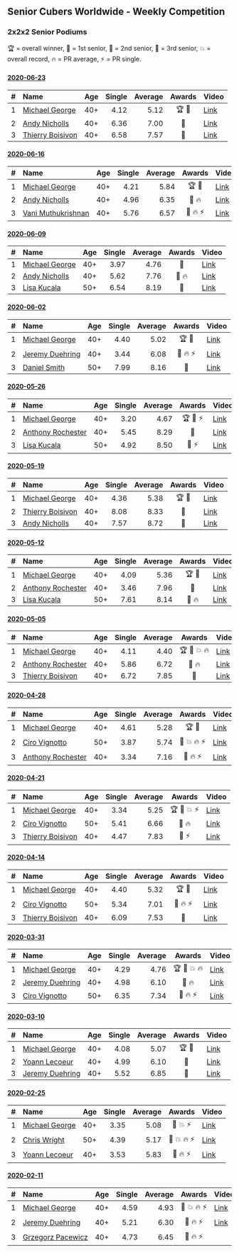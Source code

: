 ## Senior Cubers Worldwide - Weekly Competition
### 2x2x2 Senior Podiums
🏆 = overall winner, 🥇 = 1st senior, 🥈 = 2nd senior, 🥉 = 3rd senior, 💥 = overall record, 🔥 = PR average, ⚡ = PR single.

#### [2020-06-23](2020-06-23.md)

| # | Name | Age | Single | Average | Awards | Video |
| :--: | :-- | :--: | --: | --: | :--: | :-- |
| 1 | [<span style="white-space: nowrap">Michael George</span>](../../persons/michael_george/222.md) | 40+ | 4.12 | 5.12 | <span style="white-space: nowrap">🏆 🥇</span> | [Link](https://www.facebook.com/events/722150235200875/permalink/725758831506682/) |
| 2 | [<span style="white-space: nowrap">Andy Nicholls</span>](../../persons/andy_nicholls/222.md) | 40+ | 6.36 | 7.00 | 🥈 | [Link](https://www.facebook.com/events/722150235200875/permalink/726569754758923/) |
| 3 | [<span style="white-space: nowrap">Thierry Boisivon</span>](../../persons/thierry_boisivon/222.md) | 40+ | 6.58 | 7.57 | 🥉 | [Link](https://www.facebook.com/events/722150235200875/permalink/725709891511576/) |

#### [2020-06-16](2020-06-16.md)

| # | Name | Age | Single | Average | Awards | Video |
| :--: | :-- | :--: | --: | --: | :--: | :-- |
| 1 | [<span style="white-space: nowrap">Michael George</span>](../../persons/michael_george/222.md) | 40+ | 4.21 | 5.84 | <span style="white-space: nowrap">🏆 🥇</span> | [Link](https://www.facebook.com/events/604103587178706/permalink/604280157161049/) |
| 2 | [<span style="white-space: nowrap">Andy Nicholls</span>](../../persons/andy_nicholls/222.md) | 40+ | 4.96 | 6.35 | <span style="white-space: nowrap">🥈 🔥</span> | [Link](https://www.facebook.com/events/604103587178706/permalink/606533430269055/) |
| 3 | [<span style="white-space: nowrap">Vani Muthukrishnan</span>](../../persons/vani_muthukrishnan/222.md) | 40+ | 5.76 | 6.57 | <span style="white-space: nowrap">🥉 🔥 ⚡</span> | [Link](https://www.facebook.com/events/604103587178706/permalink/604854257103639/) |

#### [2020-06-09](2020-06-09.md)

| # | Name | Age | Single | Average | Awards | Video |
| :--: | :-- | :--: | --: | --: | :--: | :-- |
| 1 | [<span style="white-space: nowrap">Michael George</span>](../../persons/michael_george/222.md) | 40+ | 3.97 | 4.76 | 🥇 | [Link](https://www.facebook.com/michael.george.545/videos/10213779804129654/) |
| 2 | [<span style="white-space: nowrap">Andy Nicholls</span>](../../persons/andy_nicholls/222.md) | 40+ | 5.62 | 7.76 | <span style="white-space: nowrap">🥈 🔥</span> | [Link](https://www.facebook.com/events/903549840109576/permalink/904307953367098/) |
| 3 | [<span style="white-space: nowrap">Lisa Kucala</span>](../../persons/lisa_kucala/222.md) | 50+ | 6.54 | 8.19 | 🥉 | [Link](https://www.facebook.com/events/903549840109576/permalink/908242052973688/) |

#### [2020-06-02](2020-06-02.md)

| # | Name | Age | Single | Average | Awards | Video |
| :--: | :-- | :--: | --: | --: | :--: | :-- |
| 1 | [<span style="white-space: nowrap">Michael George</span>](../../persons/michael_george/222.md) | 40+ | 4.40 | 5.02 | <span style="white-space: nowrap">🏆 🥇</span> | [Link](https://www.facebook.com/events/3373950429496747/permalink/3376936499198140/) |
| 2 | [<span style="white-space: nowrap">Jeremy Duehring</span>](../../persons/jeremy_duehring/222.md) | 40+ | 3.44 | 6.08 | <span style="white-space: nowrap">🥈 🔥 ⚡</span> | [Link](https://www.facebook.com/events/3373950429496747/permalink/3374457722779351/) |
| 3 | [<span style="white-space: nowrap">Daniel Smith</span>](../../persons/daniel_smith/222.md) | 50+ | 7.99 | 8.16 | 🥉 | [Link](https://www.facebook.com/events/3373950429496747/permalink/3381536338738156/) |

#### [2020-05-26](2020-05-26.md)

| # | Name | Age | Single | Average | Awards | Video |
| :--: | :-- | :--: | --: | --: | :--: | :-- |
| 1 | [<span style="white-space: nowrap">Michael George</span>](../../persons/michael_george/222.md) | 40+ | 3.20 | 4.67 | <span style="white-space: nowrap">🏆 🥇 ⚡</span> | [Link](https://www.facebook.com/events/688407551989463/permalink/691880678308817/) |
| 2 | [<span style="white-space: nowrap">Anthony Rochester</span>](../../persons/anthony_rochester/222.md) | 40+ | 5.45 | 8.29 | 🥈 | [Link](https://www.facebook.com/events/688407551989463/permalink/690197401810478/) |
| 3 | [<span style="white-space: nowrap">Lisa Kucala</span>](../../persons/lisa_kucala/222.md) | 50+ | 4.92 | 8.50 | <span style="white-space: nowrap">🥉 ⚡</span> | [Link](https://www.facebook.com/events/688407551989463/permalink/691370505026501/) |

#### [2020-05-19](2020-05-19.md)

| # | Name | Age | Single | Average | Awards | Video |
| :--: | :-- | :--: | --: | --: | :--: | :-- |
| 1 | [<span style="white-space: nowrap">Michael George</span>](../../persons/michael_george/222.md) | 40+ | 4.36 | 5.38 | <span style="white-space: nowrap">🏆 🥇</span> | [Link](https://www.facebook.com/events/1880761498725633/permalink/1881845941950522/) |
| 2 | [<span style="white-space: nowrap">Thierry Boisivon</span>](../../persons/thierry_boisivon/222.md) | 40+ | 8.08 | 8.33 | 🥈 | [Link](https://www.facebook.com/events/1880761498725633/permalink/1885767488225034/) |
| 3 | [<span style="white-space: nowrap">Andy Nicholls</span>](../../persons/andy_nicholls/222.md) | 40+ | 7.57 | 8.72 | 🥉 | [Link](https://www.facebook.com/events/1880761498725633/permalink/1884034971731619/) |

#### [2020-05-12](2020-05-12.md)

| # | Name | Age | Single | Average | Awards | Video |
| :--: | :-- | :--: | --: | --: | :--: | :-- |
| 1 | [<span style="white-space: nowrap">Michael George</span>](../../persons/michael_george/222.md) | 40+ | 4.09 | 5.36 | <span style="white-space: nowrap">🏆 🥇</span> | [Link](https://www.facebook.com/events/546188069600739/permalink/550183102534569/) |
| 2 | [<span style="white-space: nowrap">Anthony Rochester</span>](../../persons/anthony_rochester/222.md) | 40+ | 3.46 | 7.96 | 🥈 | [Link](https://www.facebook.com/events/546188069600739/permalink/549151575971055/) |
| 3 | [<span style="white-space: nowrap">Lisa Kucala</span>](../../persons/lisa_kucala/222.md) | 50+ | 7.61 | 8.14 | <span style="white-space: nowrap">🥉 🔥</span> | [Link](https://www.facebook.com/events/546188069600739/permalink/547730619446484/) |

#### [2020-05-05](2020-05-05.md)

| # | Name | Age | Single | Average | Awards | Video |
| :--: | :-- | :--: | --: | --: | :--: | :-- |
| 1 | [<span style="white-space: nowrap">Michael George</span>](../../persons/michael_george/222.md) | 40+ | 4.11 | 4.40 | <span style="white-space: nowrap">🏆 🥇 💥 🔥</span> | [Link](https://www.facebook.com/events/3313106775587396/permalink/3315206338710773/) |
| 2 | [<span style="white-space: nowrap">Anthony Rochester</span>](../../persons/anthony_rochester/222.md) | 40+ | 5.86 | 6.72 | <span style="white-space: nowrap">🥈 🔥</span> | [Link](https://www.facebook.com/events/3313106775587396/permalink/3313878432176897/) |
| 3 | [<span style="white-space: nowrap">Thierry Boisivon</span>](../../persons/thierry_boisivon/222.md) | 40+ | 6.72 | 7.85 | 🥉 | [Link](https://www.facebook.com/events/3313106775587396/permalink/3314504292114311/) |

#### [2020-04-28](2020-04-28.md)

| # | Name | Age | Single | Average | Awards | Video |
| :--: | :-- | :--: | --: | --: | :--: | :-- |
| 1 | [<span style="white-space: nowrap">Michael George</span>](../../persons/michael_george/222.md) | 40+ | 4.61 | 5.28 | <span style="white-space: nowrap">🏆 🥇</span> | [Link](https://www.facebook.com/events/535188653858103/permalink/535313977178904/) |
| 2 | [<span style="white-space: nowrap">Ciro Vignotto</span>](../../persons/ciro_vignotto/222.md) | 50+ | 3.87 | 5.74 | <span style="white-space: nowrap">🥈 💥 🔥 ⚡</span> | [Link](https://www.facebook.com/events/535188653858103/permalink/535791083797860/) |
| 3 | [<span style="white-space: nowrap">Anthony Rochester</span>](../../persons/anthony_rochester/222.md) | 40+ | 3.34 | 7.16 | <span style="white-space: nowrap">🥉 🔥 ⚡</span> | [Link](https://www.facebook.com/events/535188653858103/permalink/535220337188268/) |

#### [2020-04-21](2020-04-21.md)

| # | Name | Age | Single | Average | Awards | Video |
| :--: | :-- | :--: | --: | --: | :--: | :-- |
| 1 | [<span style="white-space: nowrap">Michael George</span>](../../persons/michael_george/222.md) | 40+ | 3.34 | 5.25 | <span style="white-space: nowrap">🏆 🥇 💥 ⚡</span> | [Link](https://www.facebook.com/events/880278499062375/permalink/884150692008489/) |
| 2 | [<span style="white-space: nowrap">Ciro Vignotto</span>](../../persons/ciro_vignotto/222.md) | 50+ | 5.41 | 6.66 | <span style="white-space: nowrap">🥈 🔥</span> | [Link](https://www.facebook.com/ciro.vignotto/videos/10221784485416955/) |
| 3 | [<span style="white-space: nowrap">Thierry Boisivon</span>](../../persons/thierry_boisivon/222.md) | 40+ | 4.47 | 7.83 | <span style="white-space: nowrap">🥉 ⚡</span> | [Link](https://www.facebook.com/events/880278499062375/permalink/881984655558426/) |

#### [2020-04-14](2020-04-14.md)

| # | Name | Age | Single | Average | Awards | Video |
| :--: | :-- | :--: | --: | --: | :--: | :-- |
| 1 | [<span style="white-space: nowrap">Michael George</span>](../../persons/michael_george/222.md) | 40+ | 4.40 | 5.32 | <span style="white-space: nowrap">🏆 🥇</span> | [Link](https://www.facebook.com/events/982619255468618/permalink/983676138696263/) |
| 2 | [<span style="white-space: nowrap">Ciro Vignotto</span>](../../persons/ciro_vignotto/222.md) | 50+ | 5.34 | 7.01 | <span style="white-space: nowrap">🥈 🔥 ⚡</span> | [Link](https://www.facebook.com/events/982619255468618/permalink/983361152061095/) |
| 3 | [<span style="white-space: nowrap">Thierry Boisivon</span>](../../persons/thierry_boisivon/222.md) | 40+ | 6.09 | 7.53 | 🥉 | [Link](https://www.facebook.com/events/982619255468618/permalink/986813878382489/) |

#### [2020-03-31](2020-03-31.md)

| # | Name | Age | Single | Average | Awards | Video |
| :--: | :-- | :--: | --: | --: | :--: | :-- |
| 1 | [<span style="white-space: nowrap">Michael George</span>](../../persons/michael_george/222.md) | 40+ | 4.29 | 4.76 | <span style="white-space: nowrap">🏆 🥇 💥 🔥</span> | [Link](https://www.facebook.com/events/637372103486119/permalink/637382556818407/) |
| 2 | [<span style="white-space: nowrap">Jeremy Duehring</span>](../../persons/jeremy_duehring/222.md) | 40+ | 4.98 | 6.10 | <span style="white-space: nowrap">🥈 🔥</span> | [Link](https://www.facebook.com/events/637372103486119/permalink/638302930059703/) |
| 3 | [<span style="white-space: nowrap">Ciro Vignotto</span>](../../persons/ciro_vignotto/222.md) | 50+ | 6.35 | 7.34 | <span style="white-space: nowrap">🥉 🔥 ⚡</span> | [Link](https://www.facebook.com/events/637372103486119/permalink/637582320131764/) |

#### [2020-03-10](2020-03-10.md)

| # | Name | Age | Single | Average | Awards | Video |
| :--: | :-- | :--: | --: | --: | :--: | :-- |
| 1 | [<span style="white-space: nowrap">Michael George</span>](../../persons/michael_george/222.md) | 40+ | 4.08 | 5.07 | <span style="white-space: nowrap">🏆 🥇</span> | [Link](https://www.facebook.com/events/654143022005686/permalink/654212128665442/) |
| 2 | [<span style="white-space: nowrap">Yoann Lecoeur</span>](../../persons/yoann_lecoeur/222.md) | 40+ | 4.99 | 6.10 | 🥈 | [Link](https://www.facebook.com/events/654143022005686/permalink/657555414997780/) |
| 3 | [<span style="white-space: nowrap">Jeremy Duehring</span>](../../persons/jeremy_duehring/222.md) | 40+ | 5.52 | 6.85 | 🥉 | [Link](https://www.facebook.com/events/654143022005686/permalink/658401968246458/) |

#### [2020-02-25](2020-02-25.md)

| # | Name | Age | Single | Average | Awards | Video |
| :--: | :-- | :--: | --: | --: | :--: | :-- |
| 1 | [<span style="white-space: nowrap">Michael George</span>](../../persons/michael_george/222.md) | 40+ | 3.35 | 5.08 | <span style="white-space: nowrap">🥇 💥 ⚡</span> | [Link](https://www.facebook.com/events/2972213492840148/permalink/2972679519460212/) |
| 2 | [<span style="white-space: nowrap">Chris Wright</span>](../../persons/chris_wright/222.md) | 50+ | 4.39 | 5.17 | <span style="white-space: nowrap">🥈 💥 🔥 ⚡</span> | [Link](https://www.facebook.com/events/2972213492840148/permalink/2980258662035631/) |
| 3 | [<span style="white-space: nowrap">Yoann Lecoeur</span>](../../persons/yoann_lecoeur/222.md) | 40+ | 3.53 | 5.83 | <span style="white-space: nowrap">🥉 🔥 ⚡</span> | [Link](https://www.facebook.com/events/2972213492840148/permalink/2982133431848154/) |

#### [2020-02-11](2020-02-11.md)

| # | Name | Age | Single | Average | Awards | Video |
| :--: | :-- | :--: | --: | --: | :--: | :-- |
| 1 | [<span style="white-space: nowrap">Michael George</span>](../../persons/michael_george/222.md) | 40+ | 4.59 | 4.93 | <span style="white-space: nowrap">🥇 💥 🔥 ⚡</span> | [Link](https://www.facebook.com/events/176704156956327/permalink/178424350117641/) |
| 2 | [<span style="white-space: nowrap">Jeremy Duehring</span>](../../persons/jeremy_duehring/222.md) | 40+ | 5.21 | 6.30 | <span style="white-space: nowrap">🥈 🔥 ⚡</span> | [Link](https://www.facebook.com/events/176704156956327/permalink/177381356888607/) |
| 3 | [<span style="white-space: nowrap">Grzegorz Pacewicz</span>](../../persons/grzegorz_pacewicz/222.md) | 40+ | 4.73 | 6.45 | <span style="white-space: nowrap">🥉 🔥 ⚡</span> | |


<!-- Global site tag (gtag.js) - Google Analytics -->
<script async src="https://www.googletagmanager.com/gtag/js?id=UA-86348435-3"></script>
<script>window.dataLayer = window.dataLayer || []; function gtag() {dataLayer.push(arguments);} gtag('js', new Date()); gtag('config', 'UA-86348435-3');</script>
